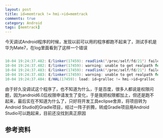```yaml
---
layout: post
title: id=memtrack != hmi->id=memtrack   
comments: true
category: Android
tags: [memtrack]
---
```


今天调试Android程序的时候，发现以前可以用的程序都跑不起来了，测试手机是华为Mate7，在log里面看到了这样一个错误

```java

10-04 19:24:37.482: E/linker(17459): readlink('/proc/self/fd/21') failed: Permission denied [fd=21]
10-04 19:24:37.482: E/linker(17459): warning: unable to get realpath for the library "/system/lib64/hw/gralloc.hi3635.so". Will use given name.
10-04 19:24:37.483: E/linker(17459): readlink('/proc/self/fd/21') failed: Permission denied [fd=21]
10-04 19:24:37.483: E/linker(17459): warning: unable to get realpath for the library "libion.so". Will use given name.
10-04 19:24:37.484: E/HAL(17459): load: id=gralloc != hmi->id=gralloc

```

由于好久没调试这个程序了，也不知道为什么，于是百度，很多人都说是权限问题，因为android6.0后权限申请发生了变化，于是我把权限都加上，但还是跑不起来，最后实在不知道为什么了，只好将开发工具eclipse舍弃，将项目转为Android Studio的Gradle项目，经过一阵子折腾，转成Gradle项目用Android Studio可以跑起来，目前还没找到真正原因

## 参考资料

